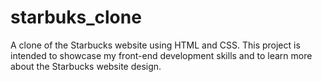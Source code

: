 # starbuks_clone
A clone of the Starbucks website using HTML and CSS. This project is intended to showcase my front-end development skills and to learn more about the Starbucks website design.

